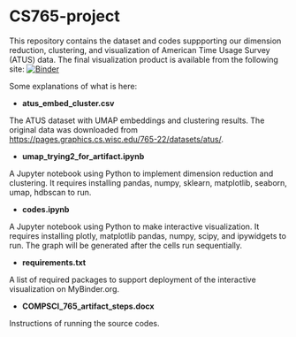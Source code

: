 # CS765-project

This repository contains the dataset and codes suppporting our dimension reduction, clustering, and visualization of American Time Usage Survey (ATUS) data. The final visualization product is available from the following site:
[![Binder](https://mybinder.org/badge_logo.svg)](https://mybinder.org/v2/gh/x-zhe/CS765_project/HEAD?urlpath=voila%2Frender%2Fcodes.ipynb)

Some explanations of what is here:

* **atus_embed_cluster.csv**

The ATUS dataset with UMAP embeddings and clustering results. The original data was downloaded from https://pages.graphics.cs.wisc.edu/765-22/datasets/atus/.

* **umap_trying2_for_artifact.ipynb**

A Jupyter notebook using Python to implement dimension reduction and clustering. It requires installing pandas, numpy, sklearn, matplotlib, seaborn, umap, hdbscan to run.

* **codes.ipynb**

A Jupyter notebook using Python to make interactive visualization. It requires installing plotly, matplotlib pandas, numpy, scipy, and ipywidgets to run. The graph will be generated after the cells run sequentially.

* **requirements.txt**

A list of required packages to support deployment of the interactive visualization on MyBinder.org.

* **COMPSCI_765_artifact_steps.docx**

Instructions of running the source codes.
